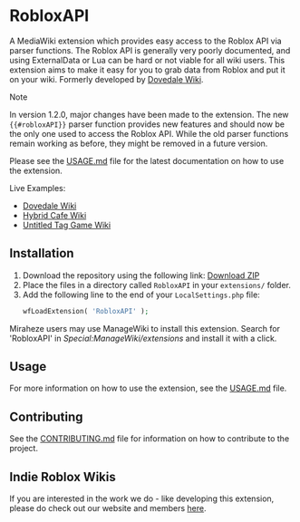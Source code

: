 # RobloxAPI

A MediaWiki extension which provides easy access to the Roblox API via parser functions. The Roblox API is generally
very poorly documented, and using ExternalData or Lua can be hard or not viable for all wiki users. This extension aims
to make it easy for you to grab data from Roblox and put it on your wiki. Formerly developed
by [Dovedale Wiki](https://github.com/dovedalewiki).

> [!NOTE]
> In version 1.2.0, major changes have been made to the extension. The new `{{#robloxAPI}}` parser function provides new
> features and should now be the only one used to access the Roblox API. While the old parser functions remain working
> as before, they might be removed in a future version.
>
> Please see the [USAGE.md](USAGE.md#Migrating-from-the-old-parser-functions) file for the latest documentation on how
> to use the extension.

Live Examples:

* [Dovedale Wiki](https://dovedale.wiki/)
* [Hybrid Cafe Wiki](https://hybridcafe.wiki/)
* [Untitled Tag Game Wiki](https://utg.miraheze.org/)

## Installation

1. Download the repository using the following
   link: [Download ZIP](https://github.com/Roblox-Indie-Wikis/mediawiki-extensions-RobloxAPI/archive/master.zip)
2. Place the files in a directory called `RobloxAPI` in your `extensions/` folder.
3. Add the following line to the end of your `LocalSettings.php` file:
    ```php
    wfLoadExtension( 'RobloxAPI' );
    ```

Miraheze users may use ManageWiki to install this extension. Search for 'RobloxAPI' in *Special:ManageWiki/extensions* and
install it with a click.

## Usage

For more information on how to use the extension, see the [USAGE.md](USAGE.md) file.

## Contributing

See the [CONTRIBUTING.md](CONTRIBUTING.md) file for information on how to contribute to the project.

## Indie Roblox Wikis 
If you are interested in the work we do - like developing this extension, please do check out our website and members [here](https://indierobloxwikis.org). 
